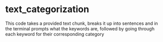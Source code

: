 # text_categorization
This code takes a provided text chunk, breaks it up into sentences and in the terminal prompts what the keywords are, followed by going through each keyword for their corresponding category

